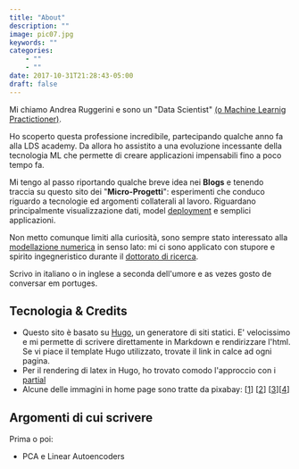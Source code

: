```yaml
---
title: "About"
description: ""
image: pic07.jpg
keywords: ""
categories: 
    - ""
    - ""
date: 2017-10-31T21:28:43-05:00
draft: false
---
```

Mi chiamo Andrea Ruggerini e sono un "Data Scientist" [(o Machine Learnig Practictioner)](https://www.fast.ai/2018/07/12/auto-ml-1/).

Ho scoperto questa professione incredibile, partecipando qualche anno fa alla LDS academy. Da allora ho assistito a una evoluzione incessante della tecnologia ML che permette di creare applicazioni impensabili fino a poco tempo fa.

Mi tengo al passo riportando qualche breve idea nei **Blogs** e tenendo traccia su questo sito dei "**Micro-Progetti**": esperimenti che conduco riguardo a tecnologie ed argomenti collaterali al lavoro. Riguardano principalmente visualizzazione dati, model [deployment](https://it.wikipedia.org/wiki/Deployment) e  semplici applicazioni.

Non metto comunque limiti alla curiosità, sono sempre stato interessato alla [modellazione numerica](https://it.wikipedia.org/wiki/Metodo_degli_elementi_finiti) in senso lato: mi ci sono applicato con stupore e spirito ingegneristico durante il  [dottorato di ricerca](http://amsdottorato.unibo.it/8497/). 

Scrivo in italiano o in inglese a seconda dell'umore e as vezes gosto de conversar em portuges.

## Tecnologia & Credits

* Questo sito è basato su [Hugo](https://gohugo.io/), un generatore di siti statici. E' velocissimo e mi permette di scrivere direttamente in Markdown e rendirizzare l'html. Se vi piace il template Hugo utilizzato, trovate il link in calce ad ogni pagina. 
* Per il rendering di latex in Hugo, ho trovato comodo l'approccio con i [partial](https://eankeen.github.io/blog/posts/render-latex-with-katex-in-hugo-blog/)
* Alcune delle immagini in home page sono tratte da pixabay: [[1](https://pixabay.com/photos/landscape-nature-sunset-sun-sea-5000655/)] [[2](https://pixabay.com/photos/leaf-green-spring-plants-texture-1498985/
)] [[3](https://pixabay.com/photos/rocks-stones-pebbles-background-1246668/)][[4](https://pixabay.com/photos/panda-bamboo-bear-mammal-china-4421395/)]

## Argomenti di cui scrivere
Prima o poi:
- PCA e Linear Autoencoders

